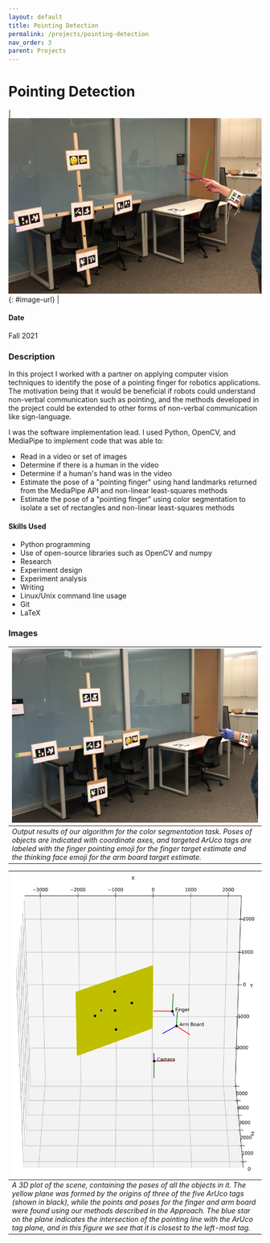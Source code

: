 ```yaml
---
layout: default
title: Pointing Detection
permalink: /projects/pointing-detection
nav_order: 3
parent: Projects
---
```


# Pointing Detection

| [![](images/hand-output-result.png)](images/hand-output-result.png){: #image-url} |

#### Date

Fall 2021

### Description

In this project I worked with a partner on applying computer vision techniques to identify the pose of a pointing finger for robotics applications. The motivation being that it would be beneficial if robots could understand non-verbal communication such as pointing, and the methods developed in the project could be extended to other forms of non-verbal communication like sign-language.

I was the software implementation lead. I used Python, OpenCV, and MediaPipe to implement code that was able to:

* Read in a video or set of images
* Determine if there is a human in the video
* Determine if a human's hand was in the video
* Estimate the pose of a "pointing finger" using hand landmarks returned from the MediaPipe API and non-linear least-squares methods
* Estimate the pose of a "pointing finger" using color segmentation to isolate a set of rectangles and non-linear least-squares methods

#### Skills Used

* Python programming
* Use of open-source libraries such as OpenCV and numpy
* Research
* Experiment design
* Experiment analysis
* Writing
* Linux/Unix command line usage
* Git
* LaTeX

### Images

| [![](images/glove-output-result.png)](images/glove-output-result.png) |
|:--|
| *Output results of our algorithm for the color segmentation task. Poses of objects are indicated with coordinate axes, and targeted ArUco tags are labeled with the finger pointing emoji for the finger target estimate and the thinking face emoji for the arm board target estimate.* |

| ![](images/000-3d-plot.png) |
|:--|
| *A 3D plot of the scene, containing the poses of all the objects in it. The yellow plane was formed by the origins of three of the five ArUco tags (shown in black), while the points and poses for the finger and arm board were found using our methods described in the Approach. The blue star on the plane indicates the intersection of the pointing line with the ArUco tag plane, and in this figure we see that it is closest to the left-most tag.* |
